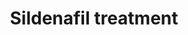 ---
annotations:
- id: DOID:6432
  parent: cardiovascular system disease
  type: Disease Ontology
  value: pulmonary hypertension
- id: PW:0001669
  parent: disease pathway
  type: Pathway Ontology
  value: mitochondrial disease pathway
- id: DOID:1875
  parent: disease of mental health
  type: Disease Ontology
  value: impotence
- id: DOID:10763
  parent: cardiovascular system disease
  type: Disease Ontology
  value: hypertension
authors:
- Cenna Doornbos
- Egonw
description: Sildenafil treatment
last-edited: 2022-12-10
organisms:
- Homo sapiens
redirect_from:
- /index.php/Pathway:WP5294
- /instance/WP5294
- /instance/WP5294_r124488
revision: r124488
schema-jsonld:
- '@context': https://schema.org/
  '@id': https://wikipathways.github.io/pathways/WP5294.html
  '@type': Dataset
  creator:
    '@type': Organization
    name: WikiPathways
  description: Sildenafil treatment
  keywords:
  - AKT1
  - AKT2
  - AKT3
  - AMP
  - GAPDH
  - GAPDH inhibitors
  - GMP
  - GSK3B
  - GTP
  - GUCY1A1
  - GUCY1A2
  - GUCY1B1
  - GUCY1B2
  - NOS1
  - NOS2
  - NOS3
  - NRF1
  - Nitric oxide
  - PDE4A
  - PDE4B
  - PDE4C
  - PDE4D
  - PDE4inhibitors
  - PDE5
  - PPARGC1A
  - PRKG1
  - PRKN
  - TFAM
  - ZNF746
  - cGMP
  - sildenafil
  - tideglusib
  license: CC0
  name: Sildenafil treatment
seo: CreativeWork
title: Sildenafil treatment
wpid: WP5294
---